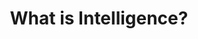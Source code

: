 ---
title: What is Intelligence?
num: 4
start_date: 2024-10-31
layout: default
description: >
   <p>Much has been said in the recent media about what it means for machines to be able to "think," the extent to which machines can "replace" people, and whether it is even possible for Artifical General Intelligence (AGI) to be attained. In order to critically examine these questions, it is first necessary to define what is meant by "intelligence," and to understand the different processes through which humans and machines learn.</p>
   <p>We will do this by studying how <em><strong>humans</strong></em> learn, including how our brains encode, store, retrieve, and act on information from the environment; and how social and cultural processes affect what and how we learn. We will also study how <em><strong>machines</strong></em> learn, including some of the statistical methods and algorithms that undergird different families of AIs (e.g., static and dynamic algorithms, reinforcement / supervised / unsupervised learning). Finally, we will discuss similarities and differences between human and machine learning.</p>
lectures: [10, 11, 12]
---